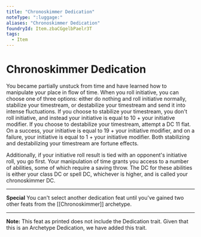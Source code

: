 ```yaml
---
title: "Chronoskimmer Dedication"
noteType: ":luggage:"
aliases: "Chronoskimmer Dedication"
foundryId: Item.zbaCGgelbPaelr3T
tags:
  - Item
---
```


# Chronoskimmer Dedication

You became partially unstuck from time and have learned how to manipulate your place in flow of time. When you roll initiative, you can choose one of three options: either do nothing and roll initiative normally, stabilize your timestream, or destabilize your timestream and send it into intense fluctuations. If you choose to stabilize your timestream, you don't roll initiative, and instead your initiative is equal to 10 + your initiative modifier. If you choose to destabilize your timestream, attempt a DC 11 flat. On a success, your initiative is equal to 19 + your initiative modifier, and on a failure, your initiative is equal to 1 + your initiative modifier. Both stabilizing and destabilizing your timestream are fortune effects.

Additionally, if your initiative roll result is tied with an opponent's initiative roll, you go first. Your manipulation of time grants you access to a number of abilities, some of which require a saving throw. The DC for these abilities is either your class DC or spell DC, whichever is higher, and is called your chronoskimmer DC.

* * *

**Special** You can't select another dedication feat until you've gained two other feats from the [[Chronoskimmer]] archetype.

* * *

**Note:** This feat as printed does not include the Dedication trait. Given that this is an Archetype Dedication, we have added this trait.

